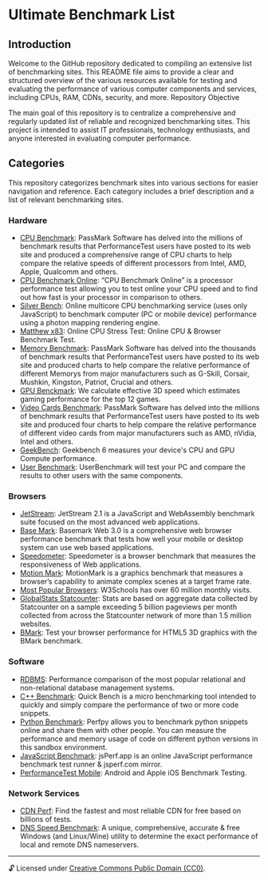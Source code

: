 # Ultimate Benchmark List

## Introduction

Welcome to the GitHub repository dedicated to compiling an extensive list of benchmarking sites. This README file aims to provide a clear and structured overview of the various resources available for testing and evaluating the performance of various computer components and services, including CPUs, RAM, CDNs, security, and more.
Repository Objective

The main goal of this repository is to centralize a comprehensive and regularly updated list of reliable and recognized benchmarking sites. This project is intended to assist IT professionals, technology enthusiasts, and anyone interested in evaluating computer performance.

## Categories

This repository categorizes benchmark sites into various sections for easier navigation and reference. Each category includes a brief description and a list of relevant benchmarking sites.

### Hardware

- [CPU Benchmark](https://www.cpubenchmark.net/): PassMark Software has delved into the millions of benchmark results that PerformanceTest users have posted to its web site and produced a comprehensive range of CPU charts to help compare the relative speeds of different processors from Intel, AMD, Apple, Qualcomm and others.
- [CPU Benchmark Online](https://cpux.net/cpu-benchmark-online): “CPU Benchmark Online” is a processor performance test allowing you to test online your CPU speed and to find out how fast is your processor in comparison to others.
- [Silver Bench](https://silver.urih.com/): Online multicore CPU benchmarking service (uses only JavaScript) to benchmark computer (PC or mobile device) performance using a photon mapping rendering engine.
- [Matthew x83](https://www.matthew-x83.com/online/cpu-benchmark.php): Online CPU Stress Test: Online CPU & Browser Benchmark Test.
- [Memory Benchmark](https://www.memorybenchmark.net/): PassMark Software has delved into the thousands of benchmark results that PerformanceTest users have posted to its web site and produced charts to help compare the relative performance of different Memorys from major manufacturers such as G-Skill, Corsair, Mushkin, Kingston, Patriot, Crucial and others.
- [GPU Benckmark](https://gpu.userbenchmark.com/): We calculate effective 3D speed which estimates gaming performance for the top 12 games.
- [Video Cards Benchmark](https://www.videocardbenchmark.net/): PassMark Software has delved into the millions of benchmark results that PerformanceTest users have posted to its web site and produced four charts to help compare the relative performance of different video cards from major manufacturers such as AMD, nVidia, Intel and others.
- [GeekBench](https://browser.geekbench.com/): Geekbench 6 measures your device's CPU and GPU Compute performance.
- [User Benchmark](https://www.userbenchmark.com/): UserBenchmark will test your PC and compare the results to other users with the same components.

### Browsers

- [JetStream](https://browserbench.org/JetStream/): JetStream 2.1 is a JavaScript and WebAssembly benchmark suite focused on the most advanced web applications.
- [Base Mark](https://web.basemark.com/): Basemark Web 3.0 is a comprehensive web browser performance benchmark that tests how well your mobile or desktop system can use web based applications.
- [Speedometer](https://browserbench.org/Speedometer2.1/): Speedometer is a browser benchmark that measures the responsiveness of Web applications.
- [Motion Mark](https://browserbench.org/MotionMark1.3/): MotionMark is a graphics benchmark that measures a browser’s capability to animate complex scenes at a target frame rate.
- [Most Popular Browsers](https://www.w3schools.com/browsers/): W3Schools has over 60 million monthly visits.
- [GlobalStats Statcounter](https://gs.statcounter.com/): Stats are based on aggregate data collected by Statcounter on a sample exceeding 5 billion pageviews per month collected from across the Statcounter network of more than 1.5 million websites.
- [BMark](https://www.wirple.com/bmark/): Test your browser performance for HTML5 3D graphics with the BMark benchmark.

### Software

- [RDBMS](https://www.diva-portal.org/smash/get/diva2:1199667/FULLTEXT02.pdf): Performance comparison of the most popular relational and non-relational database management systems.
- [C++ Benchmark](https://quick-bench.com/): Quick Bench is a micro benchmarking tool intended to quickly and simply compare the performance of two or more code snippets.
- [Python Benchmark](https://perfpy.com/#/): Perfpy allows you to benchmark python snippets online and share them with other people. You can measure the performance and memory usage of code on different python versions in this sandbox environment.
- [JavaScript Benchmark](https://jsperf.app/): jsPerf.app is an online JavaScript performance benchmark test runner & jsperf.com mirror.
- [PerformanceTest Mobile](https://www.passmark.com/products/pt_mobile/index.php): Android and Apple iOS Benchmark Testing.

### Network Services

- [CDN Perf](https://www.cdnperf.com/): Find the fastest and most reliable CDN for free based on billions of tests.
- [DNS Speed Benchmark](https://www.grc.com/dns/benchmark.htm): A unique, comprehensive, accurate & free Windows (and Linux/Wine) utility to determine the exact performance of local and remote DNS nameservers.

---

🔓 Licensed under [Creative Commons Public Domain (CC0)](LICENSE.md).
